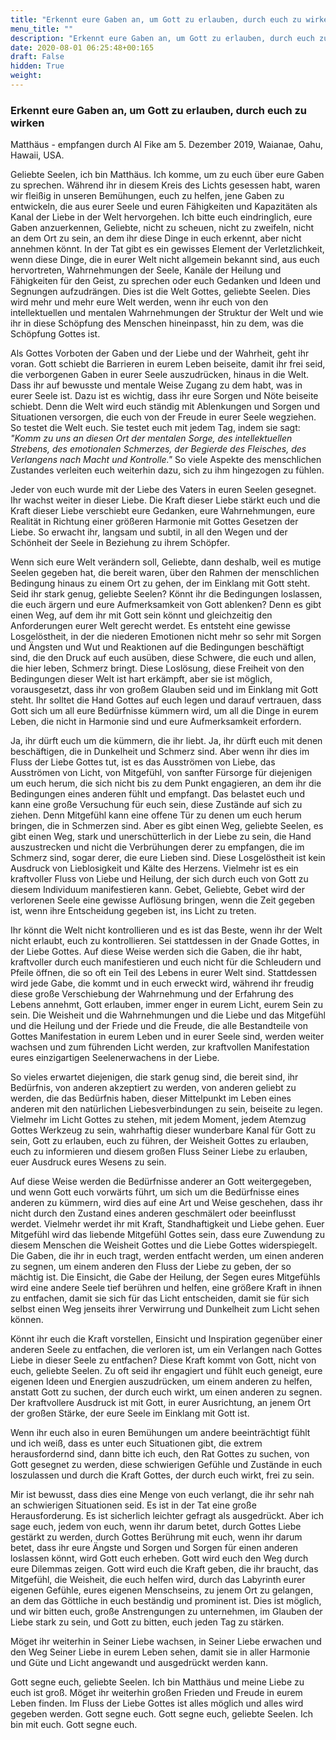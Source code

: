 ```yaml
---
title: "Erkennt eure Gaben an, um Gott zu erlauben, durch euch zu wirken"
menu_title: ""
description: "Erkennt eure Gaben an, um Gott zu erlauben, durch euch zu wirken"
date: 2020-08-01 06:25:48+00:165
draft: False
hidden: True
weight:
---
```

### Erkennt eure Gaben an, um Gott zu erlauben, durch euch zu wirken

Matthäus - empfangen durch Al Fike am 5. Dezember 2019, Waianae, Oahu, Hawaii, USA.

Geliebte Seelen, ich bin Matthäus. Ich komme, um zu euch über eure Gaben zu sprechen. Während ihr in diesem Kreis des Lichts gesessen habt, waren wir fleißig in unseren Bemühungen, euch zu helfen, jene Gaben zu entwickeln, die aus eurer Seele und euren Fähigkeiten und Kapazitäten als Kanal der Liebe in der Welt hervorgehen. Ich bitte euch eindringlich, eure Gaben anzuerkennen, Geliebte, nicht zu scheuen, nicht zu zweifeln, nicht an dem Ort zu sein, an dem ihr diese Dinge in euch erkennt, aber nicht annehmen könnt. In der Tat gibt es ein gewisses Element der Verletzlichkeit, wenn diese Dinge, die in eurer Welt nicht allgemein bekannt sind, aus euch hervortreten, Wahrnehmungen der Seele, Kanäle der Heilung und Fähigkeiten für den Geist, zu sprechen oder euch Gedanken und Ideen und Segnungen aufzudrängen. Dies ist die Welt Gottes, geliebte Seelen. Dies wird mehr und mehr eure Welt werden, wenn ihr euch von den intellektuellen und mentalen Wahrnehmungen der Struktur der Welt und wie ihr in diese Schöpfung des Menschen hineinpasst, hin zu dem, was die Schöpfung Gottes ist.

Als Gottes Vorboten der Gaben und der Liebe und der Wahrheit, geht ihr voran. Gott schiebt die Barrieren in eurem Leben beiseite, damit ihr frei seid, die verborgenen Gaben in eurer Seele auszudrücken, hinaus in die Welt. Dass ihr auf bewusste und mentale Weise Zugang zu dem habt, was in eurer Seele ist. Dazu ist es wichtig, dass ihr eure Sorgen und Nöte beiseite schiebt. Denn die Welt wird euch ständig mit Ablenkungen und Sorgen und Situationen versorgen, die euch von der Freude in eurer Seele wegziehen. So testet die Welt euch. Sie testet euch mit jedem Tag, indem sie sagt: *"Komm zu uns an diesen Ort der mentalen Sorge, des intellektuellen Strebens, des emotionalen Schmerzes, der Begierde des Fleisches, des Verlangens nach Macht und Kontrolle."* So viele Aspekte des menschlichen Zustandes verleiten euch weiterhin dazu, sich zu ihm hingezogen zu fühlen.

Jeder von euch wurde mit der Liebe des Vaters in euren Seelen gesegnet. Ihr wachst weiter in dieser Liebe. Die Kraft dieser Liebe stärkt euch und die Kraft dieser Liebe verschiebt eure Gedanken, eure Wahrnehmungen, eure Realität in Richtung einer größeren Harmonie mit Gottes Gesetzen der Liebe. So erwacht ihr, langsam und subtil, in all den Wegen und der Schönheit der Seele in Beziehung zu ihrem Schöpfer.

Wenn sich eure Welt verändern soll, Geliebte, dann deshalb, weil es mutige Seelen gegeben hat, die bereit waren, über den Rahmen der menschlichen Bedingung hinaus zu einem Ort zu gehen, der im Einklang mit Gott steht. Seid ihr stark genug, geliebte Seelen? Könnt ihr die Bedingungen loslassen, die euch ärgern und eure Aufmerksamkeit von Gott ablenken? Denn es gibt einen Weg, auf dem ihr mit Gott sein könnt und gleichzeitig den Anforderungen eurer Welt gerecht werdet. Es entsteht eine gewisse Losgelöstheit, in der die niederen Emotionen nicht mehr so sehr mit Sorgen und Ängsten und Wut und Reaktionen auf die Bedingungen beschäftigt sind, die den Druck auf euch ausüben, diese Schwere, die euch und allen, die hier leben, Schmerz bringt. Diese Loslösung, diese Freiheit von den Bedingungen dieser Welt ist hart erkämpft, aber sie ist möglich, vorausgesetzt, dass ihr von großem Glauben seid und im Einklang mit Gott steht. Ihr solltet die Hand Gottes auf euch legen und darauf vertrauen, dass Gott sich um all eure Bedürfnisse kümmern wird, um all die Dinge in eurem Leben, die nicht in Harmonie sind und eure Aufmerksamkeit erfordern.

Ja, ihr dürft euch um die kümmern, die ihr liebt. Ja, ihr dürft euch mit denen beschäftigen, die in Dunkelheit und Schmerz sind. Aber wenn ihr dies im Fluss der Liebe Gottes tut, ist es das Ausströmen von Liebe, das Ausströmen von Licht, von Mitgefühl, von sanfter Fürsorge für diejenigen um euch herum, die sich nicht bis zu dem Punkt engagieren, an dem ihr die Bedingungen eines anderen fühlt und empfangt. Das belastet euch und kann eine große Versuchung für euch sein, diese Zustände auf sich zu ziehen. Denn Mitgefühl kann eine offene Tür zu denen um euch herum bringen, die in Schmerzen sind. Aber es gibt einen Weg, geliebte Seelen, es gibt einen Weg, stark und unerschütterlich in der Liebe zu sein, die Hand auszustrecken und nicht die Verbrühungen derer zu empfangen, die im Schmerz sind, sogar derer, die eure Lieben sind. Diese Losgelöstheit ist kein Ausdruck von Lieblosigkeit und Kälte des Herzens. Vielmehr ist es ein kraftvoller Fluss von Liebe und Heilung, der sich durch euch von Gott zu diesem Individuum manifestieren kann. Gebet, Geliebte, Gebet wird der verlorenen Seele eine gewisse Auflösung bringen, wenn die Zeit gegeben ist, wenn ihre Entscheidung gegeben ist, ins Licht zu treten.

Ihr könnt die Welt nicht kontrollieren und es ist das Beste, wenn ihr der Welt nicht erlaubt, euch zu kontrollieren. Sei stattdessen in der Gnade Gottes, in der Liebe Gottes. Auf diese Weise werden sich die Gaben, die ihr habt, kraftvoller durch euch manifestieren und euch nicht für die Schleudern und Pfeile öffnen, die so oft ein Teil des Lebens in eurer Welt sind. Stattdessen wird jede Gabe, die kommt und in euch erweckt wird, während ihr freudig diese große Verschiebung der Wahrnehmung und der Erfahrung des Lebens annehmt, Gott erlauben, immer enger in eurem Licht, eurem Sein zu sein. Die Weisheit und die Wahrnehmungen und die Liebe und das Mitgefühl und die Heilung und der Friede und die Freude, die alle Bestandteile von Gottes Manifestation in eurem Leben und in eurer Seele sind, werden weiter wachsen und zum führenden Licht werden, zur kraftvollen Manifestation eures einzigartigen Seelenerwachens in der Liebe.

So vieles erwartet diejenigen, die stark genug sind, die bereit sind, ihr Bedürfnis, von anderen akzeptiert zu werden, von anderen geliebt zu werden, die das Bedürfnis haben, dieser Mittelpunkt im Leben eines anderen mit den natürlichen Liebesverbindungen zu sein, beiseite zu legen. Vielmehr im Licht Gottes zu stehen, mit jedem Moment, jedem Atemzug Gottes Werkzeug zu sein, wahrhaftig dieser wunderbare Kanal für Gott zu sein, Gott zu erlauben, euch zu führen, der Weisheit Gottes zu erlauben, euch zu informieren und diesem großen Fluss Seiner Liebe zu erlauben, euer Ausdruck eures Wesens zu sein.

Auf diese Weise werden die Bedürfnisse anderer an Gott weitergegeben, und wenn Gott euch vorwärts führt, um sich um die Bedürfnisse eines anderen zu kümmern, wird dies auf eine Art und Weise geschehen, dass ihr nicht durch den Zustand eines anderen geschmälert oder beeinflusst werdet. Vielmehr werdet ihr mit Kraft, Standhaftigkeit und Liebe gehen. Euer Mitgefühl wird das liebende Mitgefühl Gottes sein, dass eure Zuwendung zu diesem Menschen die Weisheit Gottes und die Liebe Gottes widerspiegelt. Die Gaben, die ihr in euch tragt, werden entfacht werden, um einen anderen zu segnen, um einem anderen den Fluss der Liebe zu geben, der so mächtig ist. Die Einsicht, die Gabe der Heilung, der Segen eures Mitgefühls wird eine andere Seele tief berühren und helfen, eine größere Kraft in ihnen zu entfachen, damit sie sich für das Licht entscheiden, damit sie für sich selbst einen Weg jenseits ihrer Verwirrung und Dunkelheit zum Licht sehen können.

Könnt ihr euch die Kraft vorstellen, Einsicht und Inspiration gegenüber einer anderen Seele zu entfachen, die verloren ist, um ein Verlangen nach Gottes Liebe in dieser Seele zu entfachen? Diese Kraft kommt von Gott, nicht von euch, geliebte Seelen. Zu oft seid ihr engagiert und fühlt euch geneigt, eure eigenen Ideen und Energien auszudrücken, um einem anderen zu helfen, anstatt Gott zu suchen, der durch euch wirkt, um einen anderen zu segnen. Der kraftvollere Ausdruck ist mit Gott, in eurer Ausrichtung, an jenem Ort der großen Stärke, der eure Seele im Einklang mit Gott ist.

Wenn ihr euch also in euren Bemühungen um andere beeinträchtigt fühlt und ich weiß, dass es unter euch Situationen gibt, die extrem herausfordernd sind, dann bitte ich euch, den Rat Gottes zu suchen, von Gott gesegnet zu werden, diese schwierigen Gefühle und Zustände in euch loszulassen und durch die Kraft Gottes, der durch euch wirkt, frei zu sein.

Mir ist bewusst, dass dies eine Menge von euch verlangt, die ihr sehr nah an schwierigen Situationen seid. Es ist in der Tat eine große Herausforderung. Es ist sicherlich leichter gefragt als ausgedrückt. Aber ich sage euch, jedem von euch, wenn ihr darum betet, durch Gottes Liebe gestärkt zu werden, durch Gottes Berührung mit euch, wenn ihr darum betet, dass ihr eure Ängste und Sorgen und Sorgen für einen anderen loslassen könnt, wird Gott euch erheben. Gott wird euch den Weg durch eure Dilemmas zeigen. Gott wird euch die Kraft geben, die ihr braucht, das Mitgefühl, die Weisheit, die euch helfen wird, durch das Labyrinth eurer eigenen Gefühle, eures eigenen Menschseins, zu jenem Ort zu gelangen, an dem das Göttliche in euch beständig und prominent ist. Dies ist möglich, und wir bitten euch, große Anstrengungen zu unternehmen, im Glauben der Liebe stark zu sein, und Gott zu bitten, euch jeden Tag zu stärken.

Möget ihr weiterhin in Seiner Liebe wachsen, in Seiner Liebe erwachen und den Weg Seiner Liebe in eurem Leben sehen, damit sie in aller Harmonie und Güte und Licht angewandt und ausgedrückt werden kann.

Gott segne euch, geliebte Seelen. Ich bin Matthäus und meine Liebe zu euch ist groß. Möget ihr weiterhin großen Frieden und Freude in eurem Leben finden. Im Fluss der Liebe Gottes ist alles möglich und alles wird gegeben werden. Gott segne euch. Gott segne euch, geliebte Seelen. Ich bin mit euch. Gott segne euch.
